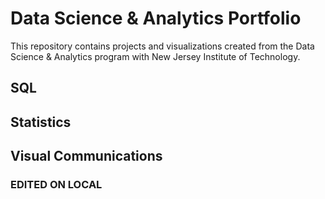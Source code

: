 # Data Science & Analytics Portfolio

This repository contains projects and visualizations created from the Data Science & Analytics program with New Jersey Institute of Technology.


## SQL


## Statistics


## Visual Communications


### EDITED ON LOCAL